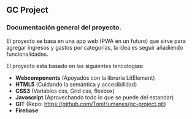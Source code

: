 
## GC Project
### Documentación general del proyecto.
El proyecto se basa en una app web (PWA en un futuro) que sirve para agregar ingresos y gastos por categorias, la idea es seguir añadiendo funcionalidades.

El proyecto esta basado en las siguientes tencologías:

- **Webcomponents** (Apoyados con la librería LitElement)
- **HTML5** (Cuidando la semántica y accesibilidad)
- **CSS3** (Variables css, Grid css, flexbox)
- **Javascript** (Aprovechando todo lo que se puede del estandar)
- **GIT** (Repo: https://github.com/ToniHumanes/gc-project.git)
- **Firebase**
